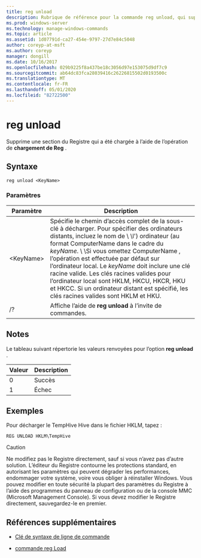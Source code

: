 ```yaml
---
title: reg unload
description: Rubrique de référence pour la commande reg unload, qui supprime une section du Registre chargée à l’aide de l’opération de chargement de Reg.
ms.prod: windows-server
ms.technology: manage-windows-commands
ms.topic: article
ms.assetid: 1d07791d-ca27-454e-9797-27d7e84c5048
author: coreyp-at-msft
ms.author: coreyp
manager: dongill
ms.date: 10/16/2017
ms.openlocfilehash: 029b9225f8a437be18c3056d97e153075d9df7c9
ms.sourcegitcommit: ab64dc83fca28039416c26226815502d0193500c
ms.translationtype: MT
ms.contentlocale: fr-FR
ms.lasthandoff: 05/01/2020
ms.locfileid: "82722500"
---
```

# <a name="reg-unload"></a>reg unload



Supprime une section du Registre qui a été chargée à l’aide de l’opération de **chargement de Reg** .



## <a name="syntax"></a>Syntaxe

```
reg unload <KeyName>
```

### <a name="parameters"></a>Paramètres

|Paramètre|Description|
|---------|-----------|
|\<KeyName>|Spécifie le chemin d’accès complet de la sous-clé à décharger. Pour spécifier des ordinateurs distants, incluez le nom de \\ \\l'\) ordinateur (au format ComputerName dans le cadre du *keyName*. \\ \\Si vous omettez ComputerName \, l’opération est effectuée par défaut sur l’ordinateur local. Le *keyName* doit inclure une clé racine valide. Les clés racines valides pour l’ordinateur local sont HKLM, HKCU, HKCR, HKU et HKCC. Si un ordinateur distant est spécifié, les clés racines valides sont HKLM et HKU.|
|/?|Affiche l’aide de **reg unload** à l’invite de commandes.|

## <a name="remarks"></a>Notes 

Le tableau suivant répertorie les valeurs renvoyées pour l’option **reg unload** .

|Valeur|Description|
|-----|-----------|
|0|Succès|
|1|Échec|

## <a name="examples"></a>Exemples

Pour décharger le TempHive Hive dans le fichier HKLM, tapez :
```
REG UNLOAD HKLM\TempHive
```

> [!CAUTION]
> Ne modifiez pas le Registre directement, sauf si vous n’avez pas d’autre solution. L’éditeur du Registre contourne les protections standard, en autorisant les paramètres qui peuvent dégrader les performances, endommager votre système, voire vous obliger à réinstaller Windows. Vous pouvez modifier en toute sécurité la plupart des paramètres du Registre à l’aide des programmes du panneau de configuration ou de la console MMC (Microsoft Management Console). Si vous devez modifier le Registre directement, sauvegardez-le en premier.

## <a name="additional-references"></a>Références supplémentaires

- [Clé de syntaxe de ligne de commande](command-line-syntax-key.md)

- [commande reg Load](reg-load.md)